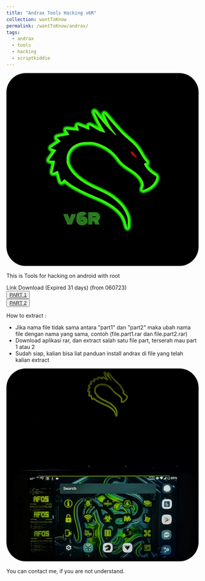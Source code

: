 ```yaml
---
title: "Andrax Tools Hacking v6R"
collection: wantToKnow
permalink: /wantToKnow/andrax/
tags:
  - andrax
  - tools
  - hacking
  - scriptkiddie
---
```

<img src='/images/QQQ.jpg' width='100%' style='border-radius:10%;'>

This is Tools for hacking on android with root

Link Download (Expired 31 days) (from 060723)
<br>
<button class="btn-82"><a href="https://anonymfile.com/2q54l/andrxv6rpart1-2.rar"><span>PART 1</span></a></button>
<br>
<button class="btn-82"><a href="https://anonfiles.com/KbU6Ja7dy2"><span>PART 2</span></a></button>
<br>

How to extract :
- Jika nama file tidak sama antara "part1" dan "part2" maka ubah nama file dengan nama yang sama, contoh (file.part1.rar dan file.part2.rar)
- Download aplikasi rar, dan extract salah satu file part, terserah mau part 1 atau 2
- Sudah siap, kalian bisa liat panduan install andrax di file yang telah kalian extract

<img src='/images/QQQ1.jpg' width='100%' style='border-radius:10%;'>

You can contact me, if you are not understand.
